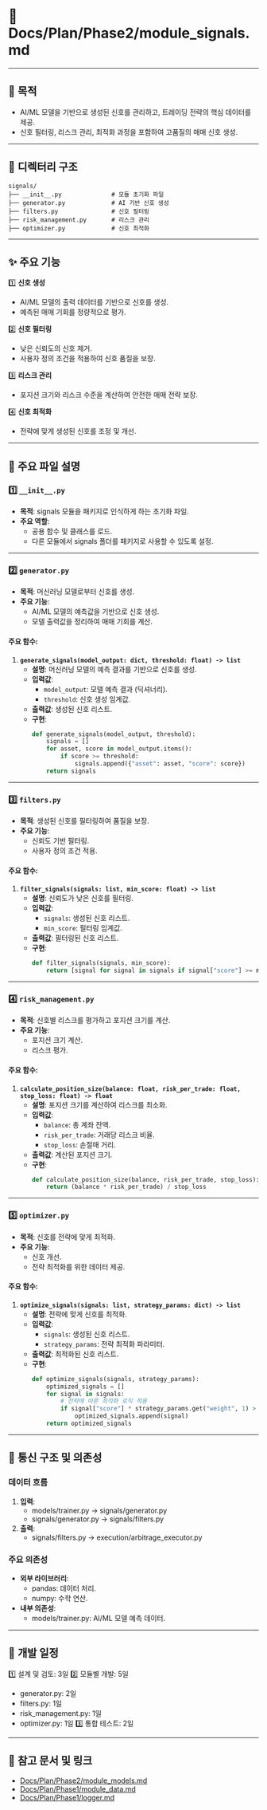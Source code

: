 # 📁 Docs/Plan/Phase2/module_signals.md

---

## 📌 목적
- AI/ML 모델을 기반으로 생성된 신호를 관리하고, 트레이딩 전략의 핵심 데이터를 제공.
- 신호 필터링, 리스크 관리, 최적화 과정을 포함하여 고품질의 매매 신호 생성.

---

## 📁 디렉터리 구조
```plaintext
signals/
├── __init__.py              # 모듈 초기화 파일
├── generator.py             # AI 기반 신호 생성
├── filters.py               # 신호 필터링
├── risk_management.py       # 리스크 관리
├── optimizer.py             # 신호 최적화
```

---

## ✨ 주요 기능

1️⃣ **신호 생성**
- AI/ML 모델의 출력 데이터를 기반으로 신호를 생성.
- 예측된 매매 기회를 정량적으로 평가.

2️⃣ **신호 필터링**
- 낮은 신뢰도의 신호 제거.
- 사용자 정의 조건을 적용하여 신호 품질을 보장.

3️⃣ **리스크 관리**
- 포지션 크기와 리스크 수준을 계산하여 안전한 매매 전략 보장.

4️⃣ **신호 최적화**
- 전략에 맞게 생성된 신호를 조정 및 개선.

---

## 📄 주요 파일 설명

### 1️⃣ `__init__.py`
- **목적**: signals 모듈을 패키지로 인식하게 하는 초기화 파일.
- **주요 역할**:
  - 공용 함수 및 클래스를 로드.
  - 다른 모듈에서 signals 폴더를 패키지로 사용할 수 있도록 설정.

---

### 2️⃣ `generator.py`
- **목적**: 머신러닝 모델로부터 신호를 생성.
- **주요 기능**:
  - AI/ML 모델의 예측값을 기반으로 신호 생성.
  - 모델 출력값을 정리하여 매매 기회를 계산.

#### 주요 함수:
1. **`generate_signals(model_output: dict, threshold: float) -> list`**
   - **설명**: 머신러닝 모델의 예측 결과를 기반으로 신호를 생성.
   - **입력값**:
     - `model_output`: 모델 예측 결과 (딕셔너리).
     - `threshold`: 신호 생성 임계값.
   - **출력값**: 생성된 신호 리스트.
   - **구현**:
     ```python
     def generate_signals(model_output, threshold):
         signals = []
         for asset, score in model_output.items():
             if score >= threshold:
                 signals.append({"asset": asset, "score": score})
         return signals
     ```

---

### 3️⃣ `filters.py`
- **목적**: 생성된 신호를 필터링하여 품질을 보장.
- **주요 기능**:
  - 신뢰도 기반 필터링.
  - 사용자 정의 조건 적용.

#### 주요 함수:
1. **`filter_signals(signals: list, min_score: float) -> list`**
   - **설명**: 신뢰도가 낮은 신호를 필터링.
   - **입력값**:
     - `signals`: 생성된 신호 리스트.
     - `min_score`: 필터링 임계값.
   - **출력값**: 필터링된 신호 리스트.
   - **구현**:
     ```python
     def filter_signals(signals, min_score):
         return [signal for signal in signals if signal["score"] >= min_score]
     ```

---

### 4️⃣ `risk_management.py`
- **목적**: 신호별 리스크를 평가하고 포지션 크기를 계산.
- **주요 기능**:
  - 포지션 크기 계산.
  - 리스크 평가.

#### 주요 함수:
1. **`calculate_position_size(balance: float, risk_per_trade: float, stop_loss: float) -> float`**
   - **설명**: 포지션 크기를 계산하여 리스크를 최소화.
   - **입력값**:
     - `balance`: 총 계좌 잔액.
     - `risk_per_trade`: 거래당 리스크 비율.
     - `stop_loss`: 손절매 거리.
   - **출력값**: 계산된 포지션 크기.
   - **구현**:
     ```python
     def calculate_position_size(balance, risk_per_trade, stop_loss):
         return (balance * risk_per_trade) / stop_loss
     ```

---

### 5️⃣ `optimizer.py`
- **목적**: 신호를 전략에 맞게 최적화.
- **주요 기능**:
  - 신호 개선.
  - 전략 최적화를 위한 데이터 제공.

#### 주요 함수:
1. **`optimize_signals(signals: list, strategy_params: dict) -> list`**
   - **설명**: 전략에 맞게 신호를 최적화.
   - **입력값**:
     - `signals`: 생성된 신호 리스트.
     - `strategy_params`: 전략 최적화 파라미터.
   - **출력값**: 최적화된 신호 리스트.
   - **구현**:
     ```python
     def optimize_signals(signals, strategy_params):
         optimized_signals = []
         for signal in signals:
             # 전략에 따른 최적화 로직 적용
             if signal["score"] * strategy_params.get("weight", 1) > strategy_params.get("threshold", 0):
                 optimized_signals.append(signal)
         return optimized_signals
     ```

---

## 🔗 통신 구조 및 의존성

### 데이터 흐름
1. **입력**:
   - models/trainer.py → signals/generator.py
   - signals/generator.py → signals/filters.py
2. **출력**:
   - signals/filters.py → execution/arbitrage_executor.py

### 주요 의존성
- **외부 라이브러리**:
  - pandas: 데이터 처리.
  - numpy: 수학 연산.
- **내부 의존성**:
  - models/trainer.py: AI/ML 모델 예측 데이터.

---

## 📅 개발 일정
1️⃣ 설계 및 검토: 3일
2️⃣ 모듈별 개발: 5일
   - generator.py: 2일
   - filters.py: 1일
   - risk_management.py: 1일
   - optimizer.py: 1일
3️⃣ 통합 테스트: 2일

---

## 📘 참고 문서 및 링크
- [Docs/Plan/Phase2/module_models.md](Docs/Plan/Phase2/module_models.md)
- [Docs/Plan/Phase1/module_data.md](Docs/Plan/Phase1/module_data.md)
- [Docs/Plan/Phase1/logger.md](Docs/Plan/Phase1/logger.md)

